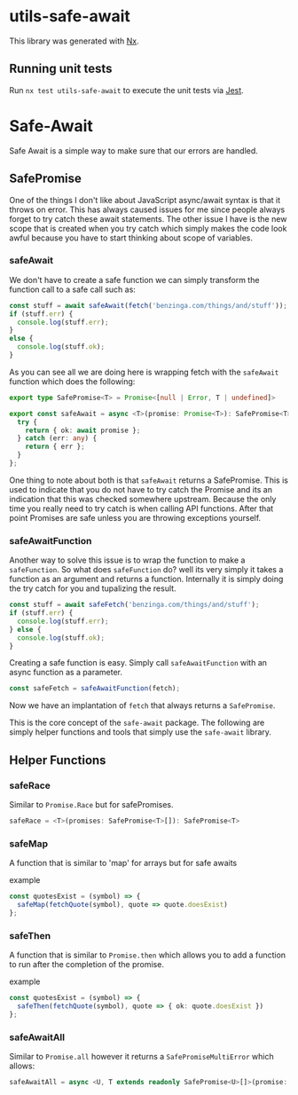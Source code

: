 # utils-safe-await

This library was generated with [Nx](https://nx.dev).

## Running unit tests

Run `nx test utils-safe-await` to execute the unit tests via [Jest](https://jestjs.io).

# Safe-Await

Safe Await is a simple way to make sure that our errors are handled.
## SafePromise

One of the things I don't like about JavaScript async/await syntax is that it throws on error. This has always caused issues for me since people always forget to try catch these await statements. The other issue I have is the new scope that is created when you try catch which simply makes the code look awful because you have to start thinking about scope of variables.

### safeAwait

We don't have to create a safe function we can simply transform the function call to a safe call such as:

```ts
const stuff = await safeAwait(fetch('benzinga.com/things/and/stuff'));
if (stuff.err) {
  console.log(stuff.err);
}
else {
  console.log(stuff.ok);
}
```

As you can see all we are doing here is wrapping fetch with the `safeAwait` function which does the following:

```ts
export type SafePromise<T> = Promise<[null | Error, T | undefined]>

export const safeAwait = async <T>(promise: Promise<T>): SafePromise<T> => {
  try {
    return { ok: await promise };
  } catch (err: any) {
    return { err };
  }
};
```

One thing to note about both is that `safeAwait` returns a SafePromise. This is used to indicate that you do not have to try catch the Promise and its an indication that this was checked somewhere upstream. Because the only time you really need to try catch is when calling API functions. After that point Promises are safe unless you are throwing exceptions yourself.

### safeAwaitFunction

Another way to solve this issue is to wrap the function to make a `safeFunction`. So what does `safeFunction` do? well its very simply it takes a function as an argument and returns a function. Internally it is simply doing the try catch for you and tupalizing the result.

```ts
const stuff = await safeFetch('benzinga.com/things/and/stuff');
if (stuff.err) {
  console.log(stuff.err);
} else {
  console.log(stuff.ok);
}
```

Creating a safe function is easy. Simply call `safeAwaitFunction` with an async function as a parameter.

```ts
const safeFetch = safeAwaitFunction(fetch);
```

Now we have an implantation of `fetch` that always returns a `SafePromise`.

This is the core concept of the `safe-await` package. The following are simply helper functions and tools that simply use the `safe-await` library.


## Helper Functions

### safeRace

Similar to `Promise.Race` but for safePromises.

```ts
safeRace = <T>(promises: SafePromise<T>[]): SafePromise<T>
```

### safeMap

A function that is similar to 'map' for arrays but for safe awaits

example
```ts
const quotesExist = (symbol) => {
  safeMap(fetchQuote(symbol), quote => quote.doesExist)
};
```

### safeThen

A function that is similar to `Promise.then` which allows you to add a function to run after the completion of the promise.

example
```ts
const quotesExist = (symbol) => {
  safeThen(fetchQuote(symbol), quote => { ok: quote.doesExist })
};
```

### safeAwaitAll

Similar to `Promise.all` however it returns a `SafePromiseMultiError` which allows:

```ts
safeAwaitAll = async <U, T extends readonly SafePromise<U>[]>(promise: T & SafePromise<U>[]): SafePromiseMultiError<U[]>
```
